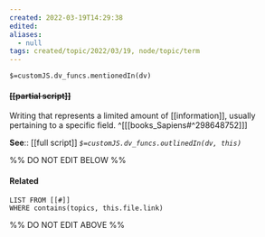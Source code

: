 ```yaml
---
created: 2022-03-19T14:29:38 
edited: 
aliases:
  - null
tags: created/topic/2022/03/19, node/topic/term
---
```

`$=customJS.dv_funcs.mentionedIn(dv)`

#### <s class="topic-title">[[partial script]]</s>

Writing that represents a limited amount of [[information]], usually pertaining to a specific field.
^[[[books_Sapiens#^298648752]]]

**See**:: [[full script]]
*`$=customJS.dv_funcs.outlinedIn(dv, this)`*

%% DO NOT EDIT BELOW %%

#### Related 

```dataview
LIST FROM [[#]]
WHERE contains(topics, this.file.link)
```
%% DO NOT EDIT ABOVE %%
